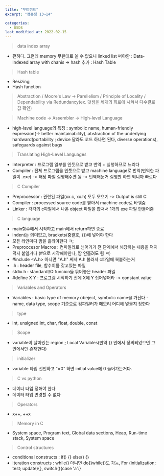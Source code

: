 ```yaml
---
title: "부트캠프"
excerpt: "컴퓨팅 13~14"

categories:
  - GSDS
last_modified_at: 2022-02-15
---
```


> data index array
- 편하다. 그런데 memory 무한대로 쓸 수 없으니 linked list 써야함 : Data-Indexed array with chanis -> hash 추가 : Hash Table

> Hash table
- Resizing
- Hash function

> Abstraction / Moore's Law -> Parellelism / Principle of Locality / Dependability via Redundancy(ex. 덧셈을 세개의 회로에 시켜서 다수결로 값 확인)

> Machine code -> Assembler -> High-level Language
- high-lavel language의 특징 : symbolic name, human-friendly expression(-> better maintainability), abstraction of the underlying hardward(portability ; device 달라도 코드 하나면 된다, diverse operations), safeguards against bugs

> Translating High-Level Languages
- Interpreter : 프로그램 일부를 인풋으로 받고 번역 + 실행하므로 느리다
- Compiler : 전체 프로그램을 인풋으로 받고 machine language로 번역(번역한 파일이 .exe) -> 해당 파일 실행해주면 됨 -> 번역해둔거 실행만 하면 되니까 빠르다

> C Compiler
- Preprocessor : 관련된 파일(xx.c, xx.h) 모두 모으기 -> Output is still C
- Compiler : processed source code를 받아서 machine code로 바꿔줌
- Linker : 각각의 c파일에서 나온 object 파일을 합쳐서 1개의 exe 파일 만들어줌

> C language
- main함수에서 시작하고 main에서 return하면 종료
- indent는 의미없고, brackets(중괄호, {})에 넣어야 한다
- 모든 라인마다 땀을 흘려야한다 ㅋ;
- Preproccesor Macros : 컴파일러로 넘어가기 전 단계에서 해당하는 내용을 덕지덕지 붙일거다 (#으로 시작해야한다, 땀 안흘려도 됨 ㅋ)
- #include <A.h> 아니면 "A.h" 써서 A.h 불러서 c파일에 복붙하는거
- .h : header file, 함수이름 갖고있는 파일
- stdio.h : standardI/O funcion들 묶어놓은 header 파일
- #define X Y : 프로그램 시작하기 전에 X에 Y 집어넣어라 -> constant value

> Variables and Operators
- Variables : basic type of memory obeject, symbolic name을 가진다 - name, data type, scope 기준으로 컴파일러가 메모리 어디에 넣을지 정한다

> type
- int, unsigned int, char, float, double, const

> Scope
- variable이 살아있는 region ; Local Variables(만약 {} 안에서 정의되었으면 그 안에서만 존재한다)

> initializer
- variable 타입 선언하고 "=0" 하면 initial value에 0 들어가는거다.

> C vs python
- 데이터 타입 정해야 한다
- 데이터 타입 변경할 수 없다

> Operators
- x++, ++x

> Memory in C
- System space, Program text, Global data sections, Heap, Run-time stack, System space

> Control structures
- conditional constructs : if() {} else() {}
- Iteration constructs : while() 아니면 do{}while()도 가능, For (initialization; test; update){}, switch(){case 'a':}